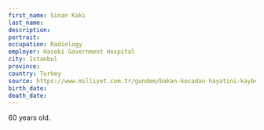 ```yaml
---
first_name: Sinan Kaki
last_name: 
description: 
portrait: 
occupation: Radiology
employer: Haseki Government Hospital
city: Istanbul
province: 
country: Turkey
source: https://www.milliyet.com.tr/gundem/bakan-kocadan-hayatini-kaybeden-doktor-sinan-kaki-icin-paylasim-mucadelesi-icin-minnettariz-6220258
birth_date: 
death_date: 
---
```


60 years old.